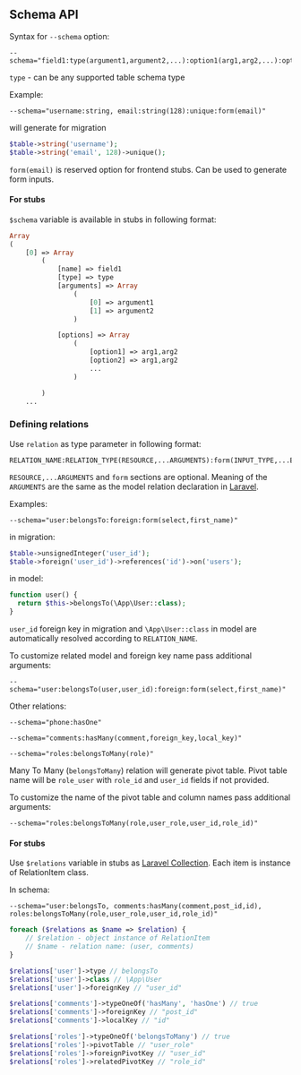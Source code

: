 ## Schema API

Syntax for `--schema` option:
```
--schema="field1:type(argument1,argument2,...):option1(arg1,arg2,...):option2(arg1,arg2,...):..."
```

`type` - can be any supported table schema type


Example:
```
--schema="username:string, email:string(128):unique:form(email)"
```

will generate for migration
```php
$table->string('username');
$table->string('email', 128)->unique();
```

`form(email)` is reserved option for frontend stubs. Can be used to generate form inputs.

#### For stubs
`$schema` variable is available in stubs in following format:
```php
Array
(
    [0] => Array
        (
            [name] => field1
            [type] => type
            [arguments] => Array
                (
                    [0] => argument1
                    [1] => argument2
                )

            [options] => Array
                (
                    [option1] => arg1,arg2
                    [option2] => arg1,arg2
                    ...
                )

        )
	...
```


### Defining relations

Use `relation` as type parameter in following format:
```
RELATION_NAME:RELATION_TYPE(RESOURCE,...ARGUMENTS):form(INPUT_TYPE,...EXTRA_ARGS)
```

`RESOURCE,...ARGUMENTS` and `form` sections are optional.
Meaning of the `ARGUMENTS` are the same as the model relation declaration in [Laravel](https://laravel.com/docs/5.6/eloquent-relationships).

Examples:
```
--schema="user:belongsTo:foreign:form(select,first_name)"
```

in migration:
```php
$table->unsignedInteger('user_id');
$table->foreign('user_id')->references('id')->on('users');
```

in model:
```php
function user() {
  return $this->belongsTo(\App\User::class);
}
```
`user_id` foreign key in migration and `\App\User::class` in model are automatically resolved according to `RELATION_NAME`.

To customize related model and foreign key name pass additional arguments:
```
--schema="user:belongsTo(user,user_id):foreign:form(select,first_name)"
```

Other relations:
```
--schema="phone:hasOne"

--schema="comments:hasMany(comment,foreign_key,local_key)"

--schema="roles:belongsToMany(role)"
```

Many To Many (`belongsToMany`) relation will generate pivot table.
Pivot table name will be `role_user` with `role_id` and `user_id` fields if not provided.

To customize the name of the pivot table and column names pass additional arguments:
```
--schema="roles:belongsToMany(role,user_role,user_id,role_id)"
```

#### For stubs

Use `$relations` variable in stubs as [Laravel Collection](https://laravel.com/docs/5.6/collections).
Each item is instance of RelationItem class.

In schema:
```
--schema="user:belongsTo, comments:hasMany(comment,post_id,id), roles:belongsToMany(role,user_role,user_id,role_id)"
```

```php
foreach ($relations as $name => $relation) {
	// $relation - object instance of RelationItem
	// $name - relation name: (user, comments)
}

$relations['user']->type // belongsTo
$relations['user']->class // \App\User
$relations['user']->foreignKey // "user_id"

$relations['comments']->typeOneOf('hasMany', 'hasOne') // true
$relations['comments']->foreignKey // "post_id"
$relations['comments']->localKey // "id"

$relations['roles']->typeOneOf('belongsToMany') // true
$relations['roles']->pivotTable // "user_role"
$relations['roles']->foreignPivotKey // "user_id"
$relations['roles']->relatedPivotKey // "role_id"
```